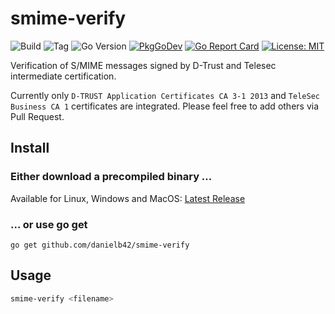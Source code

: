 # smime-verify

![Build](https://github.com/danielb42/smime-verify/workflows/Build/badge.svg)
![Tag](https://img.shields.io/github/v/tag/danielb42/smime-verify)
![Go Version](https://img.shields.io/github/go-mod/go-version/danielb42/smime-verify)
[![PkgGoDev](https://pkg.go.dev/badge/github.com/danielb42/smime-verify)](https://pkg.go.dev/github.com/danielb42/smime-verify)
[![Go Report Card](https://goreportcard.com/badge/github.com/danielb42/smime-verify)](https://goreportcard.com/report/github.com/danielb42/smime-verify)
[![License: MIT](https://img.shields.io/badge/License-MIT-green.svg)](https://opensource.org/licenses/MIT)

Verification of S/MIME messages signed by D-Trust and Telesec intermediate certification.  

Currently only `D-TRUST Application Certificates CA 3-1 2013` and `TeleSec Business CA 1` certificates are integrated. Please feel free to add others via Pull Request.

## Install

### Either download a precompiled binary ...

Available for Linux, Windows and MacOS: [Latest Release](https://github.com/danielb42/smime-verify/releases/latest)

### ... or use go get

`go get github.com/danielb42/smime-verify`

## Usage

```bash
smime-verify <filename>
```
